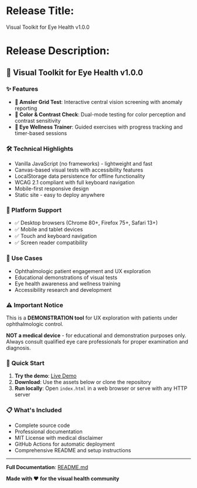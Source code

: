 # Release Title:
Visual Toolkit for Eye Health v1.0.0

# Release Description:
## 🚀 Visual Toolkit for Eye Health v1.0.0

### ✨ Features
- **🔬 Amsler Grid Test**: Interactive central vision screening with anomaly reporting
- **🌈 Color & Contrast Check**: Dual-mode testing for color perception and contrast sensitivity  
- **💪 Eye Wellness Trainer**: Guided exercises with progress tracking and timer-based sessions

### 🛠️ Technical Highlights
- Vanilla JavaScript (no frameworks) - lightweight and fast
- Canvas-based visual tests with accessibility features
- LocalStorage data persistence for offline functionality
- WCAG 2.1 compliant with full keyboard navigation
- Mobile-first responsive design
- Static site - easy to deploy anywhere

### 📱 Platform Support
- ✅ Desktop browsers (Chrome 80+, Firefox 75+, Safari 13+)
- ✅ Mobile and tablet devices
- ✅ Touch and keyboard navigation
- ✅ Screen reader compatibility

### 🎯 Use Cases
- Ophthalmologic patient engagement and UX exploration
- Educational demonstrations of visual tests
- Eye health awareness and wellness training
- Accessibility research and development

### ⚠️ Important Notice
This is a **DEMONSTRATION tool** for UX exploration with patients under ophthalmologic control.

**NOT a medical device** - for educational and demonstration purposes only.
Always consult qualified eye care professionals for proper examination and diagnosis.

### 🔗 Quick Start
1. **Try the demo**: [Live Demo](https://muracciolei.github.io/OCULOX-VISUAL-TOOLKIT/)
2. **Download**: Use the assets below or clone the repository
3. **Run locally**: Open `index.html` in a web browser or serve with any HTTP server

### 📋 What's Included
- Complete source code
- Professional documentation
- MIT License with medical disclaimer
- GitHub Actions for automatic deployment
- Comprehensive README and setup instructions

---

**Full Documentation**: [README.md](https://github.com/muracciolei/OCULOX-VISUAL-TOOLKIT#readme)

**Made with ❤️ for the visual health community**